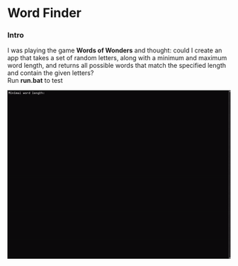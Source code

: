 <h1>Word Finder</h1>

<h3>Intro</h3>
I was playing the game <b>Words of Wonders</b> and thought: could I create an app that takes a set of random letters, along with a minimum and maximum word length, and returns all possible words that match the specified length and contain the given letters?

<br>
Run <b>run.bat</b> to test

<br>

 ![alt text](word-finder-example.gif)